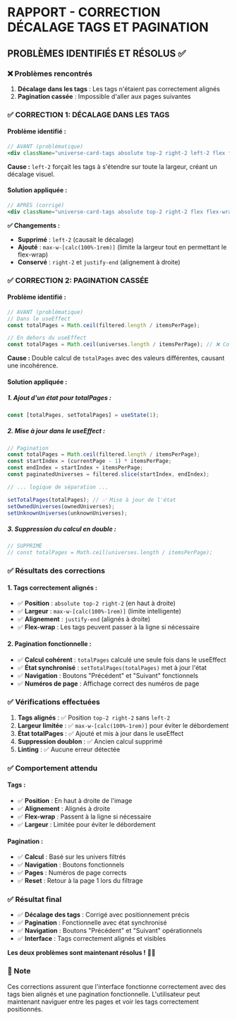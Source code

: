 # RAPPORT - CORRECTION DÉCALAGE TAGS ET PAGINATION

## PROBLÈMES IDENTIFIÉS ET RÉSOLUS ✅

### ❌ Problèmes rencontrés

1. **Décalage dans les tags** : Les tags n'étaient pas correctement alignés
2. **Pagination cassée** : Impossible d'aller aux pages suivantes

### ✅ CORRECTION 1: DÉCALAGE DANS LES TAGS

#### **Problème identifié :**
```jsx
// AVANT (problématique)
<div className="universe-card-tags absolute top-2 right-2 left-2 flex flex-wrap gap-1 justify-end">
```

**Cause :** `left-2` forçait les tags à s'étendre sur toute la largeur, créant un décalage visuel.

#### **Solution appliquée :**
```jsx
// APRÈS (corrigé)
<div className="universe-card-tags absolute top-2 right-2 flex flex-wrap gap-1 justify-end max-w-[calc(100%-1rem)]">
```

**✅ Changements :**
- **Supprimé** : `left-2` (causait le décalage)
- **Ajouté** : `max-w-[calc(100%-1rem)]` (limite la largeur tout en permettant le flex-wrap)
- **Conservé** : `right-2` et `justify-end` (alignement à droite)

### ✅ CORRECTION 2: PAGINATION CASSÉE

#### **Problème identifié :**
```jsx
// AVANT (problématique)
// Dans le useEffect
const totalPages = Math.ceil(filtered.length / itemsPerPage);

// En dehors du useEffect
const totalPages = Math.ceil(universes.length / itemsPerPage); // ❌ Conflit
```

**Cause :** Double calcul de `totalPages` avec des valeurs différentes, causant une incohérence.

#### **Solution appliquée :**

##### **1. Ajout d'un état pour totalPages :**
```jsx
const [totalPages, setTotalPages] = useState(1);
```

##### **2. Mise à jour dans le useEffect :**
```jsx
// Pagination
const totalPages = Math.ceil(filtered.length / itemsPerPage);
const startIndex = (currentPage - 1) * itemsPerPage;
const endIndex = startIndex + itemsPerPage;
const paginatedUniverses = filtered.slice(startIndex, endIndex);

// ... logique de séparation ...

setTotalPages(totalPages); // ✅ Mise à jour de l'état
setOwnedUniverses(ownedUniverses);
setUnknownUniverses(unknownUniverses);
```

##### **3. Suppression du calcul en double :**
```jsx
// SUPPRIMÉ
// const totalPages = Math.ceil(universes.length / itemsPerPage);
```

### ✅ Résultats des corrections

#### **1. Tags correctement alignés :**
- ✅ **Position** : `absolute top-2 right-2` (en haut à droite)
- ✅ **Largeur** : `max-w-[calc(100%-1rem)]` (limite intelligente)
- ✅ **Alignement** : `justify-end` (alignés à droite)
- ✅ **Flex-wrap** : Les tags peuvent passer à la ligne si nécessaire

#### **2. Pagination fonctionnelle :**
- ✅ **Calcul cohérent** : `totalPages` calculé une seule fois dans le useEffect
- ✅ **État synchronisé** : `setTotalPages(totalPages)` met à jour l'état
- ✅ **Navigation** : Boutons "Précédent" et "Suivant" fonctionnels
- ✅ **Numéros de page** : Affichage correct des numéros de page

### ✅ Vérifications effectuées

1. **Tags alignés** : ✅ Position `top-2 right-2` sans `left-2`
2. **Largeur limitée** : ✅ `max-w-[calc(100%-1rem)]` pour éviter le débordement
3. **État totalPages** : ✅ Ajouté et mis à jour dans le useEffect
4. **Suppression doublon** : ✅ Ancien calcul supprimé
5. **Linting** : ✅ Aucune erreur détectée

### ✅ Comportement attendu

#### **Tags :**
- ✅ **Position** : En haut à droite de l'image
- ✅ **Alignement** : Alignés à droite
- ✅ **Flex-wrap** : Passent à la ligne si nécessaire
- ✅ **Largeur** : Limitée pour éviter le débordement

#### **Pagination :**
- ✅ **Calcul** : Basé sur les univers filtrés
- ✅ **Navigation** : Boutons fonctionnels
- ✅ **Pages** : Numéros de page corrects
- ✅ **Reset** : Retour à la page 1 lors du filtrage

### ✅ Résultat final

- ✅ **Décalage des tags** : Corrigé avec positionnement précis
- ✅ **Pagination** : Fonctionnelle avec état synchronisé
- ✅ **Navigation** : Boutons "Précédent" et "Suivant" opérationnels
- ✅ **Interface** : Tags correctement alignés et visibles

**Les deux problèmes sont maintenant résolus !** 🎯✨

### 📝 Note

Ces corrections assurent que l'interface fonctionne correctement avec des tags bien alignés et une pagination fonctionnelle. L'utilisateur peut maintenant naviguer entre les pages et voir les tags correctement positionnés.

